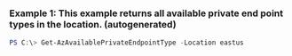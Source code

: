 ### Example 1: This example returns all available private end point types in the location. (autogenerated)
```powershell
PS C:\> Get-AzAvailablePrivateEndpointType -Location eastus
```

